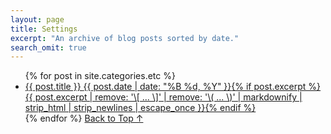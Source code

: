 ```yaml
---
layout: page
title: Settings
excerpt: "An archive of blog posts sorted by date."
search_omit: true
---
```


<ul class="post-list">
{% for post in site.categories.etc %}
  <li><article><a href="{{ site.url }}{{ post.url }}">{{ post.title }} <span class="entry-date"><time datetime="{{ post.date | date_to_xmlschema }}">{{ post.date | date: "%B %d, %Y" }}</time></span>{% if post.excerpt %} <span class="excerpt">{{ post.excerpt | remove: '\[ ... \]' | remove: '\( ... \)' | markdownify | strip_html | strip_newlines | escape_once }}</span>{% endif %}</a></article></li>
{% endfor %}
<a href="#site-nav" class="back-to-top">Back to Top ↑</a>
</ul>
